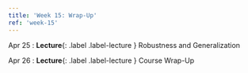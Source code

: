 ```yaml
---
title: 'Week 15: Wrap-Up'
ref: 'week-15'
---
```


Apr 25
: **Lecture**{: .label .label-lecture } Robustness and Generalization

Apr 26
: **Lecture**{: .label .label-lecture } Course Wrap-Up
